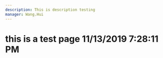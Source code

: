 ```yaml
---
description: This is description testing
manager: Wang.Hui
---
```

# this is a test page 11/13/2019 7:28:11 PM